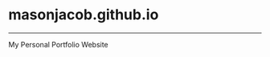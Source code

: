 # masonjacob.github.io
----------------------------------------------------------------
My Personal Portfolio Website